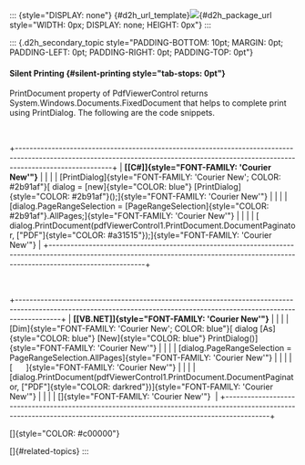 ::: {style="DISPLAY: none"}
[](ms-xhelp:///?Id=d2h_url_template){#d2h_url_template}![](!package_url!){#d2h_package_url style="WIDTH: 0px; DISPLAY: none; HEIGHT: 0px"}
:::

::: {.d2h_secondary_topic style="PADDING-BOTTOM: 10pt; MARGIN: 0pt; PADDING-LEFT: 0pt; PADDING-RIGHT: 0pt; PADDING-TOP: 0pt"}
#### Silent Printing {#silent-printing style="tab-stops: 0pt"}

PrintDocument property of PdfViewerControl returns System.Windows.Documents.FixedDocument that helps to complete print using PrintDialog. The following are the code snippets.

 

+--------------------------------------------------------------------------------------------------------------------------------------------------------------------------------------+
| **[\[C#\]]{style="FONT-FAMILY: 'Courier New'"}**                                                                                                                                     |
|                                                                                                                                                                                      |
| [PrintDialog]{style="FONT-FAMILY: 'Courier New'; COLOR: #2b91af"}[ dialog = [new]{style="COLOR: blue"} [PrintDialog]{style="COLOR: #2b91af"}();]{style="FONT-FAMILY: 'Courier New'"} |
|                                                                                                                                                                                      |
| [dialog.PageRangeSelection = [PageRangeSelection]{style="COLOR: #2b91af"}.AllPages;]{style="FONT-FAMILY: 'Courier New'"}                                                             |
|                                                                                                                                                                                      |
| [            dialog.PrintDocument(pdfViewerControl1.PrintDocument.DocumentPaginator, [\"PDF\"]{style="COLOR: #a31515"});]{style="FONT-FAMILY: 'Courier New'"}                        |
+--------------------------------------------------------------------------------------------------------------------------------------------------------------------------------------+

 

+------------------------------------------------------------------------------------------------------------------------------------------------------------------------+
| **[\[VB.NET\]]{style="FONT-FAMILY: 'Courier New'"}**                                                                                                                   |
|                                                                                                                                                                        |
| [Dim]{style="FONT-FAMILY: 'Courier New'; COLOR: blue"}[ dialog [As]{style="COLOR: blue"} [New]{style="COLOR: blue"} PrintDialog()]{style="FONT-FAMILY: 'Courier New'"} |
|                                                                                                                                                                        |
| [dialog.PageRangeSelection = PageRangeSelection.AllPages]{style="FONT-FAMILY: 'Courier New'"}                                                                          |
|                                                                                                                                                                        |
| [      ]{style="FONT-FAMILY: 'Courier New'"}                                                                                                                           |
|                                                                                                                                                                        |
| [dialog.PrintDocument(pdfViewerControl1.PrintDocument.DocumentPaginator, [\"PDF\"]{style="COLOR: darkred"})]{style="FONT-FAMILY: 'Courier New'"}                       |
|                                                                                                                                                                        |
| []{style="FONT-FAMILY: 'Courier New'"}                                                                                                                                 |
+------------------------------------------------------------------------------------------------------------------------------------------------------------------------+

[]{style="COLOR: #c00000"} 

[]{#related-topics}
:::
